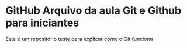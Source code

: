 
# GitHub Arquivo da aula Git e Github para iniciantes

Este é um repositório teste para explicar como o Git funciona

